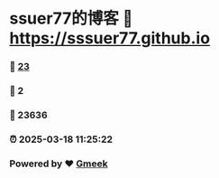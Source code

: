 # ssuer77的博客 :link: https://sssuer77.github.io 
### :page_facing_up: [23](https://sssuer77.github.io/tag.html) 
### :speech_balloon: 2 
### :hibiscus: 23636 
### :alarm_clock: 2025-03-18 11:25:22 
### Powered by :heart: [Gmeek](https://github.com/Meekdai/Gmeek)
